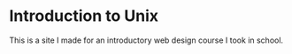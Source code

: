 Introduction to Unix
====================

This is a site I made for an introductory web design course I took in school.
